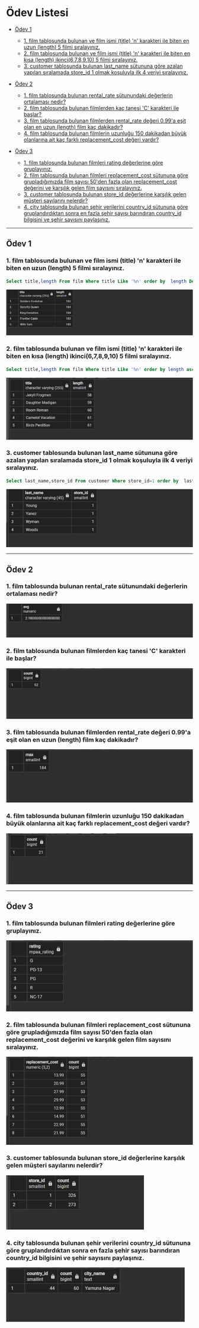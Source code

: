 # Ödev Listesi

- [Ödev 1](#ödev1)
   - [1. film tablosunda bulunan ve film ismi (title) 'n' karakteri ile biten en uzun (length) 5 filmi sıralayınız.](#odev1-soru1)
   - [2. film tablosunda bulunan ve film ismi (title) 'n' karakteri ile biten en kısa (length) ikinci(6,7,8,9,10) 5 filmi sıralayınız.](#odev1-soru2)
   - [3. customer tablosunda bulunan last_name sütununa göre azalan yapılan sıralamada store_id 1 olmak koşuluyla ilk 4 veriyi sıralayınız.](#odev1-soru3)

- [Ödev 2](#ödev2)
   - [1. film tablosunda bulunan rental_rate sütunundaki değerlerin ortalaması nedir?](#odev2-soru1)
   - [2. film tablosunda bulunan filmlerden kaç tanesi 'C' karakteri ile başlar?](#odev2-soru2)
   - [3. film tablosunda bulunan filmlerden rental_rate değeri 0.99'a eşit olan en uzun (length) film kaç dakikadır?](#odev2-soru3)
   - [4. film tablosunda bulunan filmlerin uzunluğu 150 dakikadan büyük olanlarına ait kaç farklı replacement_cost değeri vardır?](#odev2-soru4)

- [Ödev 3](#ödev3)
   - [1. film tablosunda bulunan filmleri rating değerlerine göre gruplayınız.](#odev3-soru1)
   - [2. film tablosunda bulunan filmleri replacement_cost sütununa göre grupladığımızda film sayısı 50'den fazla olan replacement_cost değerini ve karşılık gelen film sayısını sıralayınız.](#odev3-soru2)
   - [3. customer tablosunda bulunan store_id değerlerine karşılık gelen müşteri sayılarını nelerdir?](#odev3-soru3)
   - [4. city tablosunda bulunan şehir verilerini country_id sütununa göre gruplandırdıktan sonra en fazla şehir sayısı barındıran country_id bilgisini ve şehir sayısını paylaşınız.](#odev3-soru4)

---

## Ödev 1

### <a name="odev1-soru1"></a>1. film tablosunda bulunan ve film ismi (title) 'n' karakteri ile biten en uzun (length) 5 filmi sıralayınız.
```sql
Select title,length From film Where title Like '%n' order by  length Desc limit 5;
```
![Task1_1](images/task1_1.PNG)

### <a name="odev1-soru2"></a>2. film tablosunda bulunan ve film ismi (title) 'n' karakteri ile biten en kısa (length) ikinci(6,7,8,9,10) 5 filmi sıralayınız.
```sql
Select title,length From film Where title Like '%n' order by length asc offset 5 limit 5 
```
![Task1_2](images/task1_2.PNG)

### <a name="odev1-soru3"></a>3. customer tablosunda bulunan last_name sütununa göre azalan yapılan sıralamada store_id 1 olmak koşuluyla ilk 4 veriyi sıralayınız.
```sql
Select last_name,store_id From customer Where store_id=1 order by  last_name  desc limit 4 
```
![Task1_3](images/task1_3.PNG)

---

## Ödev 2

### <a name="odev2-soru1"></a>1. film tablosunda bulunan rental_rate sütunundaki değerlerin ortalaması nedir?
![Task2_1](images/task2_1.PNG)

### <a name="odev2-soru2"></a>2. film tablosunda bulunan filmlerden kaç tanesi 'C' karakteri ile başlar?
![Task2_2](images/task2_2.PNG)

### <a name="odev2-soru3"></a>3. film tablosunda bulunan filmlerden rental_rate değeri 0.99'a eşit olan en uzun (length) film kaç dakikadır?
![Task2_3](images/task2_3.PNG)

### <a name="odev2-soru4"></a>4. film tablosunda bulunan filmlerin uzunluğu 150 dakikadan büyük olanlarına ait kaç farklı replacement_cost değeri vardır?
![Task2_4](images/task2_4.PNG)

---

## Ödev 3

### <a name="odev3-soru1"></a>1. film tablosunda bulunan filmleri rating değerlerine göre gruplayınız.
![Task3_1](images/task3_1.PNG)

### <a name="odev3-soru2"></a>2. film tablosunda bulunan filmleri replacement_cost sütununa göre grupladığımızda film sayısı 50'den fazla olan replacement_cost değerini ve karşılık gelen film sayısını sıralayınız.
![Task3_2](images/task3_2.PNG)

### <a name="odev3-soru3"></a>3. customer tablosunda bulunan store_id değerlerine karşılık gelen müşteri sayılarını nelerdir?
![Task3_3](images/task3_3.PNG)

### <a name="odev3-soru4"></a>4. city tablosunda bulunan şehir verilerini country_id sütununa göre gruplandırdıktan sonra en fazla şehir sayısı barındıran country_id bilgisini ve şehir sayısını paylaşınız.
![Task3_4](images/task3_4.PNG)
